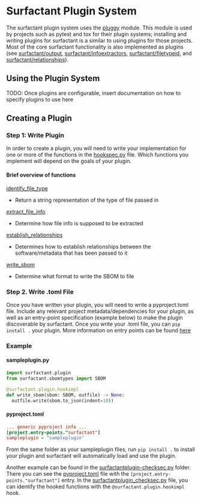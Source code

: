 # Surfactant Plugin System
The surfactant plugin system uses the [pluggy](https://pluggy.readthedocs.io/en/stable) module. This module is used by projects such as pytest and tox for their plugin systems; installing and writing plugins for surfactant is a similar to using plugins for those projects. Most of the core surfactant functionality is also implemented as plugins (see [surfactant/output](surfactant/output), [surfactant/infoextractors](surfactant/infoextractors), [surfactant/filetypeid](surfactant/filetypeid), and [surfactant/relationships](surfactant/relationships)).

## Using the Plugin System
TODO: Once plugins are configurable, insert documentation on how to specify plugins to use here

## Creating a Plugin
### Step 1: Write Plugin
In order to create a plugin, you will need to write your implementation for one or more of the functions in the [hookspec.py](surfactant/plugin/hookspecs.py) file. Which functions you implement will depend on the goals of your plugin.

#### Brief overview of functions
[identify_file_type](surfactant/plugin/hookspecs.py#L11)
- Return a string representation of the type of file passed in

[extract_file_info](surfactant/plugin/hookspecs.py#L22)
- Determine how file info is supposed to be extracted

[establish_relationships](surfactant/plugin/hookspecs.py#L37)
- Determines how to establish relationships between the software/metadata that has been passed to it

[write_sbom](surfactant/plugin/hookspecs.py#L57)
- Determine what format to write the SBOM to file

### Step 2. Write .toml File
Once you have written your plugin, you will need to write a pyproject.toml file. Include any relevant project metadata/dependencies for your plugin, as well as an entry-point specification (example below) to make the plugin discoverable by surfactant. Once you write your .toml file, you can `pip install .` your plugin.
More information on entry points can be found [here](https://setuptools.pypa.io/en/latest/userguide/entry_point.html#entry-points-syntax)
### Example
#### sampleplugin.py
```python
import surfactant.plugin
from surfactant.sbomtypes import SBOM

@surfactant.plugin.hookimpl
def write_sbom(sbom: SBOM, outfile) -> None:
  outfile.write(sbom.to_json(indent=10))
```
#### pyproject.toml
```toml
... generic pyproject info ...
[project.entry-points."surfactant"]
sampleplugin = "sampleplugin"
```
From the same folder as your sampleplugin files, run `pip install .` to install your plugin and surfactant will automatically load and use the plugin.

Another example can be found in the [surfactantplugin-checksec.py](surfactantplugin-checksec.py) folder. There you can see the [pyproject.toml](surfactantplugin-checksec.py/pyproject.toml) file with the `[project.entry-points."surfactant"]` entry. In the [surfactantplugin_checksec.py](surfactantplugin-checksec.py/surfactantplugin_checksec.py) file, you can identify the hooked functions with the `@surfactant.plugin.hookimpl` hook.
